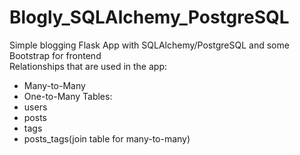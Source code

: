 # Blogly_SQLAlchemy_PostgreSQL

Simple blogging Flask App with SQLAlchemy/PostgreSQL and some Bootstrap for frontend  
Relationships that are used in the app:
* Many-to-Many
* One-to-Many
Tables:
* users
* posts
* tags
* posts_tags(join table for many-to-many)
